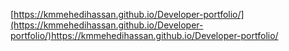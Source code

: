 [https://kmmehedihassan.github.io/Developer-portfolio/](https://kmmehedihassan.github.io/Developer-portfolio/)https://kmmehedihassan.github.io/Developer-portfolio/
